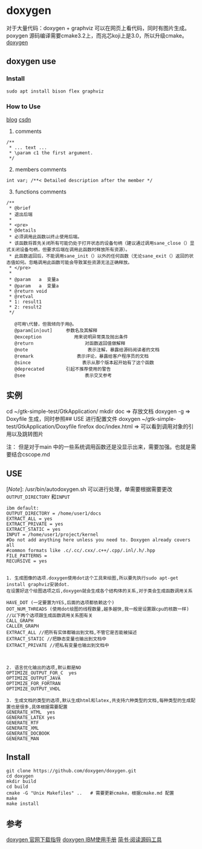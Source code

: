 # doxygen
对于大量代码：doxygen + graphviz 可以在网页上看代码，同时有图片生成。
poxygen 源码编译需要cmake3.2上，而兆芯koji上是3.0，所以升级cmake。
[doxygen](http://www.doxygen.nl/manual/markdown.html#mddox_lists)

## doxygen use

### Install
```
sudo apt install bison flex graphviz
```

### How to Use
[blog](https://www.liuguogy.com/archives/doxygen-c-brief-annotation.html)
[csdn](https://www.cnblogs.com/rongpmcu/p/7662765.html)
1. comments
```
/**
 * ... text ...
 * \param c1 the first argument.
 */
```

2. members comments
```
int var; /**< Detailed description after the member */
```

3. functions comments
```
/**
 * @brief 
 * 退出后端
 *
 * <pre>
 * @details 
 * 必须调用此函数以终止使用后端。
 * 该函数将首先关闭所有可能仍处于打开状态的设备句柄（建议通过调用sane_close（）显式关闭设备句柄，但要求后端在调用此函数时释放所有资源）。
 * 此函数返回后，不能调用sane_init（）以外的任何函数（无论sane_exit（）返回的状态值如何。忽略调用此函数可能会导致某些资源无法正确释放。
 * </pre>
 *
 * @param   a  变量a
 * @param   a  变量a
 * @return void
 * @retval 
 * 1: result1
 * 2: result2
 */

   @可用\代替，但我倾向于用@。
   @param[in|out]     参数名及其解释
   @exception            用来说明异常类及抛出条件
   @return                   对函数返回值做解释
   @note                      表示注解，暴露给源码阅读者的文档
   @remark                表示评论，暴露给客户程序员的文档
   @since                   表示从那个版本起开始有了这个函数
   @deprecated        引起不推荐使用的警告
   @see                      表示交叉参考
```


## 实例
cd ~/gtk-simple-test/GtkApplication/
mkdir doc  => 存放文档
doxygen -g => Doxyfile 生成，同时参照## USE 进行配置文件
doxygen ~/gtk-simple-test/GtkApplication/Doxyfile
firefox doc/index.html => 可以看到调用对象的引用以及跳转图片

注： 但是对于main 中的一些系统调用函数还是没显示出来，需要加强。也就是需要结合cscope.md

## USE
[*Note*]:
/usr/bin/autodoxygen.sh 可以进行处理，单需要根据需要更改`OUTPUT_DIRECTORY` 和`INPUT` 



```
ibm default: 
OUTPUT_DIRECTORY = /home/user1/docs
EXTRACT_ALL = yes
EXTRACT_PRIVATE = yes
EXTRACT_STATIC = yes
INPUT = /home/user1/project/kernel
#Do not add anything here unless you need to. Doxygen already covers all 
#common formats like .c/.cc/.cxx/.c++/.cpp/.inl/.h/.hpp
FILE_PATTERNS = 
RECURSIVE = yes


1. 生成图像的选项.doxygen使用dot这个工具来绘图,所以要先执行sudo apt-get install graphviz安装dot.
在设置好这个绘图选项之后,doxygen就会生成各个结构体的关系,对于类会生成函数调用关系

HAVE_DOT (一定要置为YES,后面的选项都依赖这个)
DOT_NUM_THREADS (使用dot绘图的线程数量,越多越快,我一般是设置跟cpu的核数一样)
//以下两个选项跟生成函数调用关系图有关
CALL_GRAPH
CALLER_GRAPH
EXTRACT_ALL //把所有实体都输出到文档,不管它是否能被描述
EXTRACT_STATIC //把静态变量也输出到文档中
EXTRACT_PRIVATE //把私有变量也输出到文档中



2. 语言优化输出的选项,默认都是NO
OPTIMIZE_OUTPUT_FOR_C  yes
OPTIMIZE_OUTPUT_JAVA
OPTIMIZE_FOR_FORTRAN
OPTIMIZE_OUTPUT_VHDL

3. 生成文档的类型的选项,默认生成html和latex,共支持六种类型的文档,每种类型的生成配置也是很多,具体根据需要配置
GENERATE_HTML  yes
GENERATE_LATEX yes
GENERATE_RTF
GENERATE_XML
GENERATE_DOCBOOK
GENERATE_MAN

```


## Install
```
git clone https://github.com/doxygen/doxygen.git
cd doxygen
mkdir build
cd build
cmake -G "Unix Makefiles" ..   # 需要更新cmake，根据cmake.md 配置
make
make install
```

## 参考
[doxygen 官网下载指导](http://www.doxygen.nl/download.html)
[doxygen IBM使用手册](https://www.ibm.com/developerworks/cn/aix/library/au-learningdoxygen/index.html)
[简书·阅读源码工具](https://www.jianshu.com/p/09e74b05fd5d)


